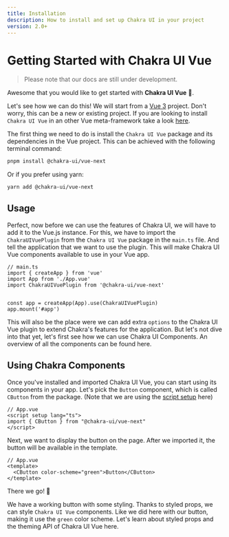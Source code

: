 ```yaml
---
title: Installation
description: How to install and set up Chakra UI in your project
version: 2.0+
---
```


# Getting Started with Chakra UI Vue

> Please note that our docs are still under development. 

Awesome that you would like to get started with **Chakra UI Vue** 🥳.

Let's see how we can do this! We will start from a [Vue 3](https://vuejs.org/) project. Don't worry, this can be a new or existing project.
If you are looking to install `Chakra UI Vue` in an other Vue meta-framework take a look [here](../2.frameworks/0.index.md).

The first thing we need to do is install the `Chakra UI Vue` package and its dependencies in the Vue project.
This can be achieved with the following terminal command:

```bash
pnpm install @chakra-ui/vue-next
```

Or if you prefer using yarn:

```bash
yarn add @chakra-ui/vue-next
```

## Usage

Perfect, now before we can use the features of Chakra UI, we will have to add it to the Vue.js instance.
For this, we have to import the `ChakraUIVuePlugin` from the `Chakra UI Vue` package in the `main.ts` file.
And tell the application that we want to use the plugin. This will make Chakra UI Vue components available to use in your Vue app.

```tsx
// main.ts
import { createApp } from 'vue'
import App from './App.vue'
import ChakraUIVuePlugin from '@chakra-ui/vue-next'


const app = createApp(App).use(ChakraUIVuePlugin)
app.mount('#app')
```

This will also be the place were we can add extra `options` to the Chakra UI Vue plugin to extend Chakra's features for the application. 
But let's not dive into that yet, let's first see how we can use Chakra UI Components. An overview of all the components can be found here.

## Using Chakra Components

Once you've installed and imported Chakra UI Vue, you can start using its components in your app. 
Let's pick the `Button` component, which is called `CButton` from the package. 
(Note that we are using the [script setup](https://vuejs.org/api/sfc-script-setup.html) here)

```tsx
// App.vue
<script setup lang="ts">
import { CButton } from "@chakra-ui/vue-next"
</script>
```

Next, we want to display the button on the page. After we imported it, the button will be available in the template.

```tsx
// App.vue
<template>
  <CButton color-scheme="green">Button</CButton>
</template>
```

There we go! 🚀 

We have a working button with some styling. Thanks to styled props, we can style `Chakra UI Vue` components.
Like we did here with our button, making it use the `green` color scheme. 
Let's learn about styled props and the theming API of Chakra UI Vue here.
